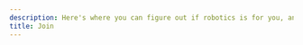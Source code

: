 ```yaml
---
description: Here's where you can figure out if robotics is for you, and how to join our club if it is
title: Join
---
```

